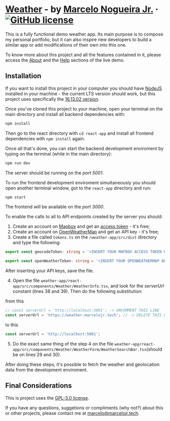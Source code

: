 # [Weather](https://weather.marcelojr.tech) - by [Marcelo Nogueira Jr.](https://marcelojr.tech) &middot; [![GitHub license](https://img.shields.io/badge/license-GPL--3.O-blue)](https://github.com/marcelonogjr/weather-app/blob/main/LICENSE.md)

This is a fully functional demo weather app. Its main purpose is to compose my personal portfolio, but it can also inspire new developers to build a similar app or add modifications of their own into this one.

To know more about this project and all the features contained in it, please access the [About](https://weather.marcelojr.tech/about/intro) and the [Help](https://weather.marcelojr.tech/help) sections of the live demo.

## Installation

If you want to install this project in your computer you should have [NodeJS](https://nodejs.org/en/download) installed in your machine - the current LTS version should work, but this project uses specifically the [16.13.02 version](https://nodejs.org/download/release/v16.13.2/).

Once you've cloned this project to your machine, open your terminal on the main directory and install all backend dependencies with:

```sh
npm install
```

Then go to the react directory with `cd react-app` and install all frontend dependencies with `npm install` again.

Once all that's done, you can start the backend development enviroment by typing on the terminal (while in the main directory):

```sh
npm run dev
```

The server should be running on the _port 5001_.

To run the frontend development enviroment simultaneously you should open another terminal window, got to the `react-app` directory and run:

```sh
npm start
```

The frontend will be available on the _port 3000_.

To enable the calls to all to API endpoints created by the server you should:

1. Create an account on [Mapbox](https://account.mapbox.com/auth/signup/) and get an [access token](https://docs.mapbox.com/help/glossary/access-token/) - it's free;
2. Create an account on [OpenWeatherMap](https://home.openweathermap.org/users/sign_up) and get an API key - it's free;
3. Create a file called `tokens.ts` on the `/weather-app/src/dist` directory and type the following:

```ts
export const geocodeToken: string = '<INSERT YOUR MAPBOX ACCESS TOKEN HERE>';

export const openWeatherToken: string = '<INSERT YOUR OPENWEATHERMAP API TOKEN HERE';
```

After inserting your API keys, save the file.

4. Open the file `weather-app/react-app/src/components/Weather/WeatherInfo.tsx`, and look for the _serverUrl_ constant (lines 38 and 39). Then do the following substitution:

from this

```ts
// const serverUrl = 'http://localhost:5001'; -> UNCOMMENT THIS LINE
const serverUrl = 'https://weather.marcelojr.tech'; // -> DELETE THIS LINE
```

to this

```ts
const serverUrl = 'http://localhost:5001';
```

5. Do the exact same thing of the step 4 on the file `weather-app/react-app/src/components/Weather/WeatherForm/WeatherSearchBar.tsx`(should be on lines 29 and 30).

After doing these steps, it's possible to fetch the weather and geolocation data from the development enviroment.

## Final Considerations

This is project uses the [GPL-3.0 license](https://github.com/marcelonogjr/weather-app/blob/main/LICENSE.md).

If you have any questions, suggetions or compliments (why not?) about this or other projects, please contact me at <marcelo@marcelojr.tech>.
